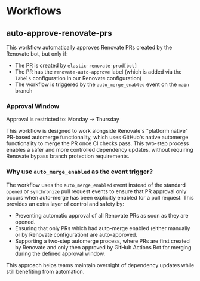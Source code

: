 # Workflows

## auto-approve-renovate-prs

This workflow automatically approves Renovate PRs created by the Renovate bot, but only if:

- The PR is created by `elastic-renovate-prod[bot]`
- The PR has the `renovate-auto-approve` label (which is added via the `labels` configuration in our Renovate configuration)
- The workflow is triggered by the `auto_merge_enabled` event on the `main` branch

### Approval Window

Approval is restricted to: Monday -> Thursday

This workflow is designed to work alongside Renovate's "platform native" PR-based automerge functionality, which uses GitHub's native automerge functionality to merge the PR once CI checks pass. This two-step process enables a safer and more controlled dependency updates, without requiring Renovate bypass branch protection requirements.

### Why use `auto_merge_enabled` as the event trigger?

The workflow uses the `auto_merge_enabled` event instead of the standard `opened` or `synchronize` pull request events to ensure that PR approval only occurs when auto-merge has been explicitly enabled for a pull request. This provides an extra layer of control and safety by:

- Preventing automatic approval of all Renovate PRs as soon as they are opened.
- Ensuring that only PRs which had auto-merge enabled (either manually or by Renovate configuration) are auto-approved.
- Supporting a two-step automerge process, where PRs are first created by Renovate and only then approved by GitHub Actions Bot for merging during the defined approval window.

This approach helps teams maintain oversight of dependency updates while still benefiting from automation.